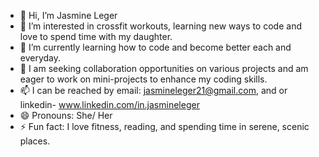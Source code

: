 - 👋 Hi, I’m Jasmine Leger
- 👀 I’m interested in crossfit workouts, learning new ways to code and love to spend time with my daughter. 
- 🌱 I’m currently learning how to code and become better each and everyday.
- 💞️ I am seeking collaboration opportunities on various projects and am eager to work on mini-projects to enhance my coding skills.
- 📫 I can be reached by email: jasmineleger21@gmail.com, and or  linkedin-  www.linkedin.com/in.jasmineleger
- 😄 Pronouns: She/ Her
- ⚡ Fun fact: I love fitness, reading, and spending time in serene, scenic places.

<!---
Jasleger88/Jasleger88 is a ✨ special ✨ repository because its `README.md` (this file) appears on your GitHub profile.
You can click the Preview link to take a look at your changes.
--->
